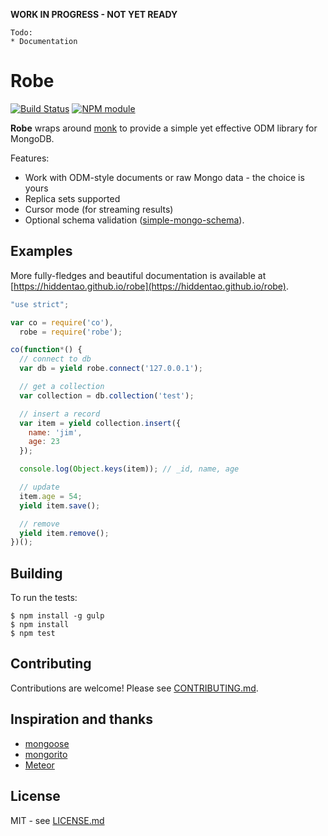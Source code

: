 **WORK IN PROGRESS - NOT YET READY**

```
Todo:
* Documentation
```

# Robe

[![Build Status](https://secure.travis-ci.org/hiddentao/robe.png?branch=master)](http://travis-ci.org/hiddentao/robe) [![NPM module](https://badge.fury.io/js/robe.png)](https://badge.fury.io/js/robe)

**Robe** wraps around [monk](https://github.com/Automattic/monk) to provide a 
simple yet effective ODM library for MongoDB. 

Features:

* Work with ODM-style documents or raw Mongo data - the choice is yours
* Replica sets supported
* Cursor mode (for streaming results)
* Optional schema validation ([simple-mongo-schema](https://github.com/hiddentao/simple-mongo-schema)).

## Examples

More fully-fledges and beautiful documentation is available at [https://hiddentao.github.io/robe](https://hiddentao.github.io/robe).

```js
"use strict";

var co = require('co'),
  robe = require('robe');

co(function*() {
  // connect to db
  var db = yield robe.connect('127.0.0.1');

  // get a collection
  var collection = db.collection('test');

  // insert a record
  var item = yield collection.insert({
    name: 'jim',
    age: 23
  });

  console.log(Object.keys(item)); // _id, name, age

  // update
  item.age = 54;
  yield item.save();

  // remove
  yield item.remove();
})();
```

## Building

To run the tests:

    $ npm install -g gulp
    $ npm install
    $ npm test

## Contributing

Contributions are welcome! Please see [CONTRIBUTING.md](https://github.com/hiddentao/robe/blob/master/CONTRIBUTING.md).

## Inspiration and thanks

* [mongoose](http://mongoosejs.com)
* [mongorito](http://mongorito.com/)
* [Meteor](docs.meteor.com/#/full/collections)

## License

MIT - see [LICENSE.md](https://github.com/hiddentao/robe/blob/master/LICENSE.md)


